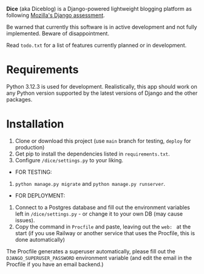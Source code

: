 **Dice** (aka Diceblog) is a Django-powered lightweight blogging platform as following [Mozilla's Django assessment](https://developer.mozilla.org/en-US/docs/Learn/Server-side/Django/django_assessment_blog).

Be warned that currently this software is in active development and not fully implemented. Beware of disappointment.

Read `todo.txt` for a list of features currently planned or in development.
# Requirements
Python 3.12.3 is used for development. Realistically, this app should work on any Python version supported by the latest versions of Django and the other packages.

# Installation
1. Clone or download this project (use `main` branch for testing, `deploy` for production)
2. Get pip to install the dependencies listed in `requirements.txt`.
3. Configure `/dice/settings.py` to your liking. 
* FOR TESTING:
1. `python manage.py migrate` and `python manage.py runserver`.
* FOR DEPLOYMENT:
1. Connect to a Postgres database and fill out the environment variables left in `/dice/settings.py` - or change it to your own DB (may cause issues).
2. Copy the command in `Procfile` and paste, leaving out the `web: ` at the start (if you use Railway or another service that uses the Procfile, this is done automatically)

The Procfile generates a superuser automatically, please fill out the `DJANGO_SUPERUSER_PASSWORD` environment variable (and edit the email in the Procfile if you have an email backend.)
